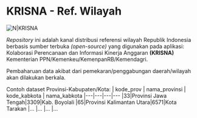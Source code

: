 # KRISNA - Ref. Wilayah

![N|KRISNA](https://app.dit.krisna.men/public/images/logo.png)

*Repository* ini adalah kanal distribusi referensi wilayah Republik Indonesia berbasis sumber terbuka *(open-source)* yang digunakan pada aplikasi: Kolaborasi Perencanaan dan Informasi Kinerja Anggaran **(KRISNA)** Kementerian PPN/Kemenkeu/KemenpanRB/Kemendagri.

Pembaharuan data akibat dari pemekaran/penggabungan daerah/wilayah akan dilakukan berkala.

Contoh dataset Provinsi-Kabupaten/Kota:
| kode_prov | nama_provinsi | kode_kabkota | nama_kabkota 
|---|---|---|---
|33|Provinsi Jawa Tengah|3309|Kab. Boyolali
|65|Provinsi Kalimantan Utara|6571|Kota Tarakan
|... |... |... |...

